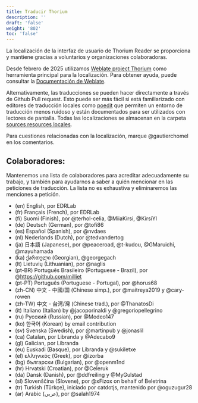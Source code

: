 ```yaml
---
title: Traducir Thorium 
description: ''
draft: 'false'
weight: '802'
toc: 'false'
---
```


La localización de la interfaz de usuario de Thorium Reader se proporciona y mantiene gracias a voluntarios y organizaciones colaboradoras.

Desde febrero de 2025 utilizamos [Weblate project Thorium](https://hosted.weblate.org/projects/thorium-reader/) como herramienta principal para la localización. Para obtener ayuda, puede consultar la [Documentación de Weblate](https://docs.weblate.org/en/latest/index.html). 

Alternativamente, las traducciones se pueden hacer directamente a través de Github Pull request. Esto puede ser más fácil si está familiarizado con editores de traducción locales como [poedit](https://poedit.net/) que permiten un entorno de traducción menos ruidoso y están documentados para ser utilizados con lectores de pantalla.
Todas las localizaciones se almacenan en la carpeta [sources resources locales](https://github.com/edrlab/thorium-reader/tree/develop/src/resources/locales). 
    
Para cuestiones relacionadas con la localización, marque @gautierchomel en los comentarios.

## Colaboradores:
Mantenemos una lista de colaboradores para acreditar adecuadamente su trabajo, y también para ayudarnos a saber a quién mencionar en las peticiones de traducción. La lista no es exhaustiva y eliminaremos las menciones a petición.

* (en) English, por EDRLab
* (fr) Français (French), por EDRLab
* (fi) Suomi (Finish), por @terhol-celia, @MiiaKirsi, @KirsiYl
* (de) Deutsch (German), por @tofi86
* (es) Español (Spanish), por @nvdaes
* (nl) Nederlands (Dutch), por @tedvandertog
* (ja) 日本語 (Japanese), por @peaceroad, @t-kudou, @GMaruichi, @mayuhamada
* (ka) ქართული (Georgian), @georgegach
* (lt) Lietuvių (Lithuanian), por @naglis
* (pt-BR) Português Brasileiro (Portuguese - Brazil), por @https://github.com/milliet
* (pt-PT) Português (Portuguese - Portugal), por @horus68
* (zh-CN) 中文 - 中國/国 (Chinese simp.), por @maitreya2019 y @cary-rowen 
* (zh-TW) 中文 - 台湾/灣 (Chinese trad.), por @ThanatosDi
* (it) Italiano (Italian) by @jacoporinaldi y @gregoriopellegrino
* (ru) Русский (Russian), por @Modeo147
* (ko) 한국어 (Korean) by email contribution
* (sv) Svenska (Swedish), por @martinpub y @jonaslil
* (ca) Catalan, por Libranda y @Adecabo9
* (gl) Galician, por Libranda
* (eu) Euskadi (Basque), por Libranda y @sukiletxe
* (el) ελληνικός (Greek), por @izorba
* (bg) български (Bulgarian), por @openm1nd
* (hr) Hrvatski (Croatian), por @Celeruk
* (da) Dansk (Danish), por @ddfreiling y @MyGulstad
* (sl) Slovenščina (Slovene), por @xFizox on behalf of Beletrina
* (tr) Turkish (Türkçe), iniciado por catdotjs, mantenido por @oguzugur28
* (ar) Arabic (عربي), por @salah1974

